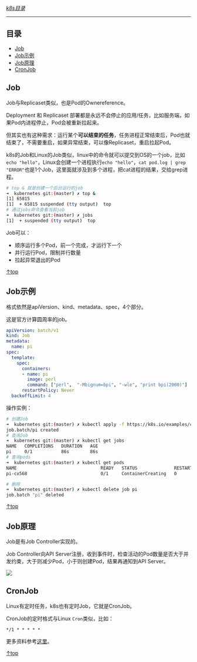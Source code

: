[*k8s目录*](https://github.com/Shitaibin/notes/tree/master/kubernetes#%E7%9B%AE%E5%BD%95)

----

## 目录

- [Job](#Job)
- [Job示例](#Job示例)
- [Job原理](#Job原理)
- [CronJob](#CronJob)


## Job

Job与Replicaset类似，也是Pod的Ownereference。

Deployment 和 Replicaset 部署都是永远不会停止的应用/任务，比如服务端，如果Pod内进程停止，Pod会被重新拉起来。

但其实也有这种需求：运行某个**可以结束的任务**，任务进程正常结束后，Pod也就结束了，不需要重启，如果异常结束，可以像Replicaset，重启拉起Pod。

k8s的Job和Linux的Job类似，linux中的命令就可以提交到OS的一个job，比如`echo "hello"`，Linux会创建一个进程执行`echo "hello"`，`cat pod.log | grep "ERROR"`也是1个Job，这里面就涉及到多个进程，把cat进程的结果，交给grep进程。

```sh
# top & 就是创建一个后台运行的job
➜  kubernetes git:(master) ✗ top &
[1] 65815
[1]  + 65815 suspended (tty output)  top
# 通过jobs命令查看当前job
➜  kubernetes git:(master) ✗ jobs
[1]  + suspended (tty output)  top
```

Job可以：
- 顺序运行多个Pod，前一个完成，才运行下一个
- 并行运行Pod，限制并行数量
- 拉起异常退出的Pod

[↑top](#目录)

## Job示例

格式依然是apiVersion、kind、metadata、spec，4个部分。

这是官方计算圆周率的job。

```yaml
apiVersion: batch/v1
kind: Job
metadata:
  name: pi
spec:
  template:
    spec:
      containers:
      - name: pi
        image: perl
        command: ["perl",  "-Mbignum=bpi", "-wle", "print bpi(2000)"]
      restartPolicy: Never
  backoffLimit: 4
```

操作实例：

```sh
# 创建Job
➜  kubernetes git:(master) ✗ kubectl apply -f https://k8s.io/examples/controllers/job.yaml
job.batch/pi created
# 查询Job
➜  kubernetes git:(master) ✗ kubectl get jobs
NAME   COMPLETIONS   DURATION   AGE
pi     0/1           86s        86s
# 查询pods
➜  kubernetes git:(master) ✗ kubectl get pods
NAME                                READY   STATUS              RESTARTS   AGE
pi-cx568                            0/1     ContainerCreating   0          8m7s

# 删除
➜  kubernetes git:(master) ✗ kubectl delete job pi
job.batch "pi" deleted
```

[↑top](#目录)


## Job原理

Job是有Job Controller实现的。

Job Controller向API Server注册，收到事件时，检查活动的Pod数量是否大于并发约束，大于则减少Pod，小于则创建Pod，结果再通知到API Server。

![](http://img.lessisbetter.site/k8s-job.png)


## CronJob

Linux有定时任务，k8s也有定时Job，它就是CronJob。

CronJob的定时格式与Linux `Cron`类似，比如：

```
*/1 * * * * *
```

更多资料参考[这里](https://kubernetes.io/docs/concepts/workloads/controllers/cron-jobs/)。


[↑top](#目录)